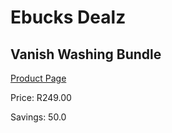 
# Ebucks Dealz
## Vanish Washing Bundle
[Product Page](https://www.ebucks.com/web/shop/productSelected.do?prodId=883171712&catId=909917204)

Price: R249.00

Savings: 50.0


	